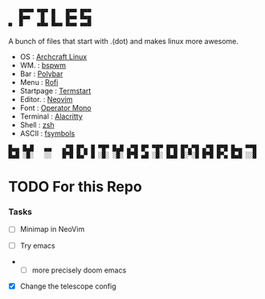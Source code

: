 ```
   █▀▀▀ ▀█▀ █   █▀▀ █▀▀
   █▀▀   █  █   █▀▀ ▀▀█
▀  ▀    ▀▀▀ ▀▀▀ ▀▀▀ ▀▀▀
```

A bunch of files that start with .(dot) and makes linux more awesome.

- OS        : [Archcraft Linux](https://archcraft.io/)
- WM.       : [bspwm](https://wiki.archlinux.org/index.php/Bspwm)
- Bar       : [Polybar](https://github.com/polybar/polybar)
- Menu      : [Rofi](https://github.com/adityastomar67/.dotfiles/tree/master/.config/rofi)
- Startpage : [Termstart](https://github.com/adityastomar67/.dotfiles/tree/master/startpage/termstart)
- Editor.   : [Neovim](https://neovim.org/)
- Font      : [Operator Mono](https://github.com/kiliman/operator-mono-lig)
- Terminal  : [Alacritty](https://github.com/alacritty/alacritty)
- Shell     : [zsh](https://wiki.archlinux.org/index.php/Zsh)
- ASCII     : [fsymbols](https://fsymbols.com/text-art)





```
█▄▄ █▄█   ▄▄   ▄▀█ █▀▄ █ ▀█▀ █▄█ ▄▀█ █▀ ▀█▀ █▀█ █▀▄▀█ ▄▀█ █▀█ █▄▄ ▀▀█
█▄█ ░█░   ░░   █▀█ █▄▀ █ ░█░ ░█░ █▀█ ▄█ ░█░ █▄█ █░▀░█ █▀█ █▀▄ █▄█ ░░█
```


# TODO For this Repo



### Tasks

- [ ] Minimap in NeoVim

- [ ] Try emacs 

-  - [ ] more precisely doom emacs 

- [x] Change the telescope config
